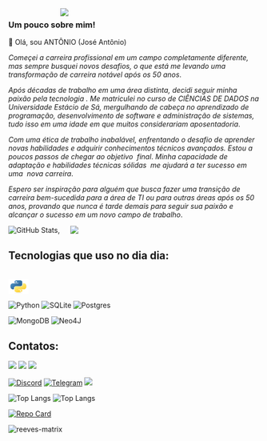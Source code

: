 <img src="https://github.com/JoseAntonioMartins/JoseAntonioMartins/assets/127061347/69af8c12-e346-4496-9030-f73b219436cd" min-width="400px" max-width="400px" width="400px" align="right">

### Um pouco  sobre mim!

 👋 Olá, sou ANTÔNIO (José Antônio)

*Começei a carreira profissional em um campo completamente diferente, mas sempre busquei novos desafios, o que está me levando uma transformação de carreira notável após os 50 anos*. 

*Após décadas de trabalho em uma área distinta, decidi seguir minha paixão pela tecnologia . Me matriculei no curso de CIÊNCIAS DE DADOS na Universidade Estácio de Sá, mergulhando de cabeça no aprendizado de programação, desenvolvimento de software e administração de sistemas, tudo isso em uma idade em que muitos considerariam aposentadoria*. 

*Com uma ética de trabalho inabalável, enfrentando o desafio de aprender novas habilidades e adquirir conhecimentos técnicos avançados. Estou a poucos passos de chegar ao objetivo  final*.
*Minha capacidade de adaptação e habilidades técnicas sólidas  me ajudará a ter sucesso em uma  nova carreira*.

*Espero ser inspiração para alguém que busca fazer uma transição de carreira bem-sucedida para a área de TI  ou para outras áreas após os 50 anos, provando que nunca é tarde demais para seguir sua paixão e alcançar o sucesso em um novo campo de trabalho*.


![GitHub Stats](https://github-readme-stats.vercel.app/api?username=JoseAntonioMartins&theme=transparent&bg_color=000&border_color=30A3DC&show_icons=true&icon_color=30A3DC&title_color=E94D5F&text_color=FFF),<img src="https://s3-nftrend-storage.s3.sa-east-1.amazonaws.com/wp-content/uploads/2022/01/03122437/pixel-jeff-matrix-s.gif" min-width="600px" max-width="400px" width="380px" align="right">


 ## Tecnologias que uso no dia dia:
 
<div style="display: inline_block"><br>
  
  <img align="center" alt="Rafa-Python" height="30" width="40" src="https://raw.githubusercontent.com/devicons/devicon/master/icons/python/python-original.svg">


![Python](https://img.shields.io/badge/Python-fff?style=for-the-badge&logo=python) ![SQLite](https://img.shields.io/badge/SQLite-fff?style=for-the-badge&logo=sqlite&logoColor=07405E) ![Postgres](https://img.shields.io/badge/postgres-%23316192.svg?style=for-the-badge&logo=postgresql&logoColor=white)

![MongoDB](https://img.shields.io/badge/MongoDB-%234ea94b.svg?style=for-the-badge&logo=mongodb&logoColor=white) ![Neo4J](https://img.shields.io/badge/Neo4j-008CC1?style=for-the-badge&logo=neo4j&logoColor=white)


  ## Contatos:


  <a href="https://www.instagram.com/joseantonimartinsoficial/" target="_blank"><img src="https://img.shields.io/badge/-Instagram-%23E4405F?style=for-the-badge&logo=instagram&logoColor=white" target="_blank"></a>
  <a href = "diasmelhores97@gmail.com"><img src="https://img.shields.io/badge/-Gmail-%23333?style=for-the-badge&logo=gmail&logoColor=white" target="_blank"></a>
  <a href="https://www.linkedin.com/in/jos%C3%A9-ant%C3%B4nio-silva-martins-/" target="_blank"><img src="https://img.shields.io/badge/-LinkedIn-%230077B5?style=for-the-badge&logo=linkedin&logoColor=white" target="_blank"></a> 

[![Discord](https://img.shields.io/badge/Discord-yelow?style=for-the-badge&logo=discord)](https://https://discord.com/channels/@antonio_dev/)
[![Telegram](https://img.shields.io/badge/Telegram-blue?style=for-the-badge&logo=telegram&logoColor=2CA5E0)](https://t.me/@JoseAntonio_dev)
<img src="https://img.shields.io/badge/-GitHub-181717?style=flat-square&logo=github" height="25"/>

![Top Langs](https://github-readme-stats-git-masterrstaa-rickstaa.vercel.app/api/top-langs/?username=JoseAntonioMartins&bg_color=000&border_color=30A3DC&title_color=E94D5F&text_color=FFF)  ![Top Langs](https://github-readme-stats.vercel.app/api/top-langs/?username=JoseAntonioMartins&hide_progress=true)

[![Repo Card](https://github-readme-stats.vercel.app/api/pin/?username=JoseAntonioMartins&repo=dio-lab-open-source&bg_color=000&border_color=30A3DC&show_icons=true&icon_color=30A3DC&title_color=E94D5F&text_color=FFF)](https://github.com/JoseAntonioMartins/dio-lab-open-source)



![reeves-matrix](https://github.com/JoseAntonioMartins/JoseAntonioMartins/assets/127061347/19b1f8fa-5be5-4bb3-a3f5-6cd1b794127c)
